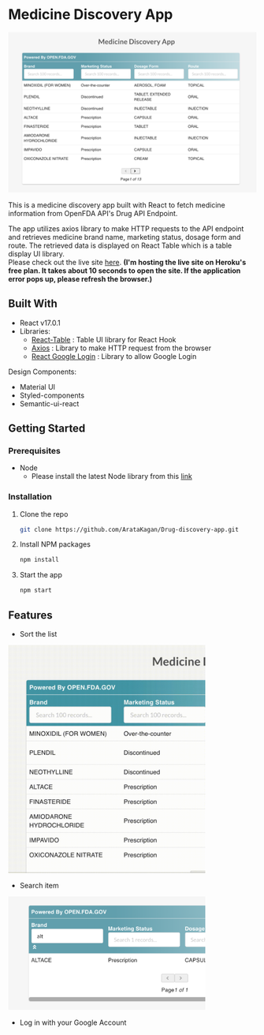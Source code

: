 # Medicine Discovery App

![alt text](https://github.com/ArataKagan/Drug-discovery-app/blob/main/Screen%20Shot%202021-02-09%20at%202.43.29%20PM.png) 

This is a medicine discovery app built with React to fetch medicine information from OpenFDA API's Drug API Endpoint. <br />

The app utilizes axios library to make HTTP requests to the API endpoint and retrieves medicine brand name, marketing status, dosage form and route. The retrieved data is displayed on React Table which is a table display UI library. <br />
Please check out the live site [here](https://drug-checker-app.herokuapp.com/). **(I'm hosting the live site on Heroku's free plan. It takes about 10 seconds to open the site. If the application error pops up, please refresh the browser.)**

## Built With

- React v17.0.1
- Libraries:
  - [React-Table](https://react-table.tanstack.com/) : Table UI library for React Hook 
  - [Axios](https://www.npmjs.com/package/axios) : Library to make HTTP request from the browser 
  - [React Google Login](https://www.npmjs.com/package/react-google-login) : Library to allow Google Login 

Design Components:
- Material UI
- Styled-components 
- Semantic-ui-react

<!-- GETTING STARTED -->
## Getting Started

### Prerequisites
* Node 
  - Please install the latest Node library from this [link](https://nodejs.org/en/) 

### Installation 

1. Clone the repo
   ```sh
   git clone https://github.com/ArataKagan/Drug-discovery-app.git
   ```
2. Install NPM packages
   ```sh
   npm install
   ```
3. Start the app
   ```sh
   npm start
   ```
<!-- FEATURES -->
## Features 

- Sort the list
<img src="https://github.com/ArataKagan/Drug-discovery-app/blob/main/Screen%20Recording%202021-02-09%20at%207.20.36%20PM.gif" width="400">

- Search item 
<img src="https://github.com/ArataKagan/Drug-discovery-app/blob/main/Screen%20Shot%202021-02-09%20at%207.26.19%20PM.png" width="400">

- Log in with your Google Account 

 
